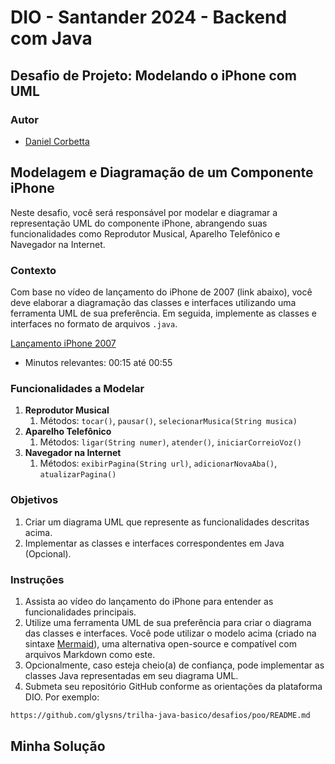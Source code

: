 # DIO - Santander 2024 - Backend com Java

## Desafio de Projeto: Modelando o iPhone com UML

### Autor
- [Daniel Corbetta](https://github.com/danielcorbetta)

## Modelagem e Diagramação de um Componente iPhone

Neste desafio, você será responsável por modelar e diagramar a representação UML do componente iPhone, abrangendo suas funcionalidades como Reprodutor Musical, Aparelho Telefônico e Navegador na Internet.

### Contexto

Com base no vídeo de lançamento do iPhone de 2007 (link abaixo), você deve elaborar a diagramação das classes e interfaces utilizando uma ferramenta UML de sua preferência. Em seguida, implemente as classes e interfaces no formato de arquivos `.java`.

[Lançamento iPhone 2007](https://www.youtube.com/watch?v=9ou608QQRq8)

- Minutos relevantes: 00:15 até 00:55
  
### Funcionalidades a Modelar

1. **Reprodutor Musical**
   1. Métodos: `tocar()`, `pausar()`, `selecionarMusica(String musica)`
2. **Aparelho Telefônico**
   1. Métodos: `ligar(String numer)`, `atender()`, `iniciarCorreioVoz()`
3. **Navegador na Internet**
   1. Métodos: `exibirPagina(String url)`, `adicionarNovaAba()`, `atualizarPagina()`

### Objetivos
1. Criar um diagrama UML que represente as funcionalidades descritas acima.
2. Implementar as classes e interfaces correspondentes em Java (Opcional).

### Instruções
1. Assista ao vídeo do lançamento do iPhone para entender as funcionalidades principais.
2. Utilize uma ferramenta UML de sua preferência para criar o diagrama das classes e interfaces. Você pode utilizar o modelo acima (criado na sintaxe [Mermaid](https://mermaid.js.org/)), uma alternativa open-source e compatível com arquivos Markdown como este.
3. Opcionalmente, caso esteja cheio(a) de confiança, pode implementar as classes Java representadas em seu diagrama UML.
4. Submeta seu repositório GitHub conforme as orientações da plataforma DIO. Por exemplo:
```md
https://github.com/glysns/trilha-java-basico/desafios/poo/README.md
```

## Minha Solução
